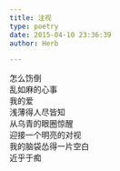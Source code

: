 ```yaml
---  
title: 注视  
type: poetry  
date: 2015-04-10 23:36:39  
author: Herb  

---  
```

怎么饬倒  
乱如麻的心事  
我的爱  
浅薄得人尽皆知  
从乌青的眼圈惊醒  
迎接一个明亮的对视  
我的脑袋怂得一片空白  
近乎于痴  
